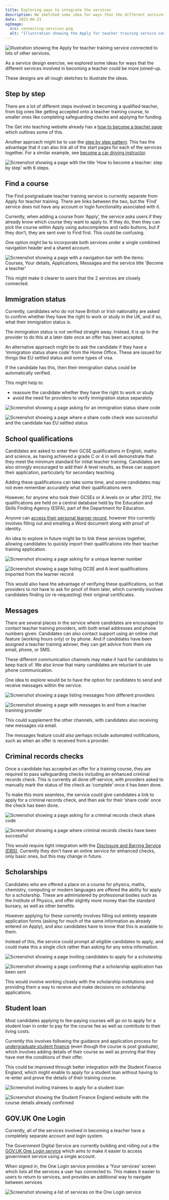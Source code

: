 ```yaml
---
title: Exploring ways to integrate the services
description: We sketched some idea for ways that the different services involved in becoming a teacher could be more joined-up.
date: 2023-06-21
ogImage:
  src: connecting-services.png
  alt: "Illustration showing the Apply for teacher training service connected to lots of other services."
---
```


![Illustration showing the Apply for teacher training service connected to lots of other services.](connecting-services.png)

As a service design exercise, we explored some ideas for ways that the different services involved in becoming a teacher could be more joined-up.

These designs are all rough sketches to illustrate the ideas.

## Step by step

There are a lot of different steps involved in becoming a qualified teacher, from big ones like getting accepted onto a teacher training course, to smaller ones like completing safeguarding checks and applying for funding.

The Get into teaching website already has a [how to become a teacher page](https://getintoteaching.education.gov.uk/steps-to-become-a-teacher) which outlines some of this.

Another approach might be to use the [step by step pattern](https://design-system.service.gov.uk/patterns/step-by-step-navigation/). This has the advantage that it can also link all of the start pages for each of the services together. For a similar example, see [become a car driving instructor](https://www.gov.uk/become-car-driving-instructor).

![Screenshot showing a page with the title 'How to become a teacher: step by step' with 6 steps.](step-by-step.png)

## Find a course

The Find postgraduate teacher training service is currently separate from Apply for teacher training. There are links between the two, but the ‘Find’ service does not have any account or login functionality associated with it.

Currently, when adding a course from ‘Apply’, the service asks users if they already know which course they want to apply to. If they do, then they can pick the course within Apply using autocompletes and radio buttons, but if they don’t, they are sent over to Find first. This could be confusing.

One option might be to incorporate both services under a single combined navigation header and a shared account.

![Screenshot showing a page with a navigation bar with the items: Courses, Your details, Applications, Messagea and the service title 'Become a teacher'](find.png)

This might make it clearer to users that the 2 services are closely connected.

## Immigration status

Currently, candidates who do not have British or Irish nationality are asked to confirm whether they have the right to work or study in the UK, and if so, what their immigration status is.

The immigration status is not verified straight away. Instead, it is up to the provider to do this at a later date once an offer has been accepted.

An alternative approach might be to ask the candidate if they have a ‘immigration status share code’ from the Home Office. These are issued for things like EU settled status and some types of visa.

If the candidate has this, then their immigration status could be automatically verified.

This might help to:

* reassure the candidate whether they have the right to work or study
* avoid the need for providers to verify immigration status separately

![Screenshot showing a page asking for an immigration status share code ](immigration-status-share-code.png)

![Screenshot showing a page where a share code check was successful and the candidate has EU settled status](share-code-successful.png)

## School qualifications

Candidates are asked to enter their GCSE qualifications in English, maths and science, as having achieved a grade C or 4 in will demonstrate that they meet the minimum standard for initial teacher training. Candidates are also strongly encouraged to add their A level results, as these can support their application, particularly for secondary teaching.

Adding these qualifications can take some time, and some candidates may not even remember accurately what their qualifications were.

However, for anyone who took their GCSEs or A levels on or after 2012, the qualifications are held on a central database held by the Education and Skills Finding Agency (ESFA), part of the Department for Education.

Anyone can [access their personal learner record](https://www.gov.uk/guidance/how-to-access-your-personal-learning-record), however this currently involves filling out and emailing a Word document along with proof of identity.

An idea to explore in future might be to link these services together, allowing candidates to quickly import their qualifications into their teacher training application.

![Screenshot showing a page asking for a unique learner number](school-qualifications.png)

![Screenshot showing a page listing GCSE and A level qualifications imported from the learner record](import-qualifications.png)


This would also have the advantage of verifying these qualifications, so that providers to not have to ask for proof of them later, which currently involves candidates finding (or re-requesting) their original certificates.

## Messages

There are several places in the service where candidates are encouraged to contact teacher training providers, with both email addresses and phone numbers given. Candidates can also contact support using an online chat feature (working hours only) or by phone. And if candidates have been assigned a teacher training adviser, they can get advice from them via email, phone, or SMS.

These different communication channels may make it hard for candidates to keep track of. We also know that many candidates are reluctant to use phone communication.

One idea to explore would be to have the option for candidates to send and receive messages within the service.

![Screenshot showing a page listing messages from different providers](messages.png)

![Screenshot showing a page with messages to and from a teacher tranining provider](tta-messages.png)

This could supplement the other channels, with candidates also receiving new messages via email.

The messages feature could also perhaps include automated notifications, such as when an offer is received from a provider.

## Criminal records checks

Once a candidate has accepted an offer for a training course, they are required to pass safeguarding checks including an enhanced criminal records check. This is currently all done off-service, with providers asked to manually mark the status of the check as ‘complete’ once it has been done.

To make this more seamless, the service could give candidates a link to apply for a criminal records check, and then ask for their ‘share code’ once the check has been done.

![Screenshot showing a page asking for a criminal records check share code](criminal-records-check.png)

![Screenshot showing a page where criminal records checks have been successful](criminal-records-check-done.png)

This would require tight integration with the [Disclosure and Barring Service (DBS)](https://www.gov.uk/government/organisations/disclosure-and-barring-service). Currently they don’t have an online service for enhanced checks, only basic ones, but this may change in future.

## Scholarships

Candidates who are offered a place on a course for physics, maths, chemistry, computing or modern languages are offered the ability for apply for a scholarship. These are administered by professional bodies such as the Institute of Physics, and offer slightly more money than the standard bursary, as well as other benefits.

However applying for these currently involves filling out entirely separate application forms (asking for much of the same information as already entered on Apply), and also candidates have to know that this is available to them.

Instead of this, the service could prompt all eligible candidates to apply, and could make this a single click rather than asking for any extra information.

![Screenshot showing a page inviting candidates to apply for a scholarship](scholarship.png)

![Screenshot showing a page confirming that a scholarship application has been sent](scholarship-done.png)

This would involve working closely with the scholarship institutions and providing them a way to receive and make decisions on scholarship applications.

## Student loan

Most candidates applying to fee-paying courses will go on to apply for a student loan in order to pay for the course fee as well as contribute to their living costs.

Currently this involves following the guidance and application process for [undergraduate student finance](https://www.gov.uk/student-finance) (even though the course is post graduate), which involves adding details of their course as well as proving that they have met the conditions of their offer.

This could be improved through better integration with the Student Finance England, which might enable to apply for a student loan without having to re-enter and prove the details of their training course.

![Screenshot inviting trainees to apply for a student loan](student-loan.png)

![Screenshot showing the Student Finance England website with the course details already confirmed](student-loan-application.png)

## GOV.UK One Login

Currently, all of the services involved in becoming a teacher have a completely separate account and login system.

The Government Digital Service are currently building and rolling out a the [GOV.UK One Login service](https://www.sign-in.service.gov.uk) which aims to make it easier to access government service using a single account.

When signed in, the One Login service provides a ‘Your services’ screen which lists all the services a user has connected to. This makes it easier to users to return to services, and provides an additional way to navigate between services

![Screenshot showing a list of services on the One Login service](one-login.png)
